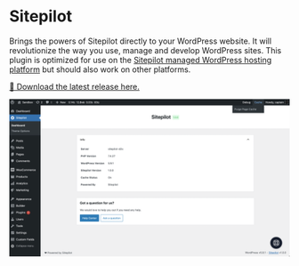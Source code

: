 # Sitepilot

Brings the powers of Sitepilot directly to your WordPress website. It will revolutionize the way you use, manage and develop WordPress sites. This plugin is optimized for use on the [Sitepilot managed WordPress hosting platform](https://sitepilot.io) but should also work on other platforms.

[🚀 Download the latest release here.](https://github.com/sitepilot/sitepilot-plugin/releases)

![Screenshot](./screenshot.png)
